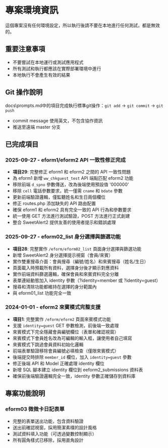 # 專案環境資訊

這個專案沒有任何環境設定，所以執行後請不要在本地進行任何測試，都是無效的。

## 重要注意事項
- 不要嘗試在本地運行或測試應用程式
- 所有測試和執行都應該在實際部署環境中進行
- 本地執行不會產生有效的結果

## Git 操作說明

docs\prompts.md中的項目完成執行標準git操作：`git add` → `git commit` → `git push`
- commit message 使用英文，不包含協作資訊
- 推送至遠端 master 分支

## 已完成項目

### 2025-09-27 - eform1/eform2 API 一致性修正完成
- **項目29**: 完整修正 eform1 和 eform2 之間的 API 一致性問題
- 為 eform1 新增 `ww_chkguest_test` API 端點匹配 eform2 功能
- 移除前端 `d_spno` 參數傳送，改為後端使用預設值 '000000'
- 移除 `cell` 電話參數要求，統一僅需 `cname` 和 `bdate` 參數
- 更新前端驗證邏輯，僅監聽姓名和生日兩個欄位
- 修正 routes.php 添加缺失的 API 路由配置
- 確保 eform1 和 eform2 具有完全一致的 API 行為和參數要求
- 統一使用 GET 方法進行測試驗證，POST 方法進行正式創建
- 整合 SweetAlert2 提供友善的使用者提示和錯誤處理

### 2025-09-27 - eform02_list 身分選擇與篩選功能
- **項目28**: 完整實作 `/eform/eform02_list` 頁面身分選擇與篩選功能
- 新增 SweetAlert2 身分選擇提示視窗（會員/來賓）
- 實作雙重搜尋介面：會員搜尋（編號/姓名）和來賓搜尋（姓名/生日）
- 頁面載入時預載所有資料，選擇身分後才顯示對應資料
- 實作前端資料篩選邏輯，確保會員和來賓資料完全分離
- 表單連結動態加入 identity 參數（?identity=member 或 ?identity=guest）
- 搜尋和清除功能都維持在選擇的身分範圍內
- 與 eform01_list 功能完全一致

### 2024-01-01 - eform2 來賓模式完整支援
- **項目1**: 完整實作 `/eform/eform2` 頁面來賓模式功能
- 支援 `identity=guest` GET 參數檢測，前後端一致處理
- 來賓模式下完全隱藏會員編號欄位（表單和確認視窗）
- 來賓模式下會員姓名改為可編輯的輸入框，讓使用者自己填寫
- 來賓模式下跳過會員資料初始化邏輯
- 前端表單驗證移除會員編號必填檢查（僅限來賓模式）
- 後端提交時排除 `member_id` 欄位，加入 `identity=guest` 參數
- 修正後端 API 和 Model 正確處理 identity 欄位
- 新增 SQL 腳本建立 identity 欄位到 eeform2_submissions 資料表
- 確保前後端驗證邏輯完全一致，identity 參數正確儲存到資料庫

## 專案功能說明

### eform03 微微卡日記表單
- 完整的表單送出功能，包含資料驗證
- 送出前確認視窗，採用簡潔素樸的設計風格
- 測試資料填入功能（可透過變數控制顯示）
- 所有圓角樣式已移除，採用直角設計
